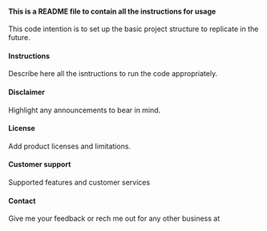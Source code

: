 #### This is a README file to contain all the instructions for usage ####
This code intention is to set up the basic project structure to replicate in the future.

#### Instructions ####
Describe here all the isntructions to run the code appropriately.

#### Disclaimer ####
Highlight any announcements to bear in mind.

#### License ####
Add product licenses and limitations.

#### Customer support ####
Supported features and customer services 

#### Contact ####
Give me your feedback or rech me out for any other business at <email>
